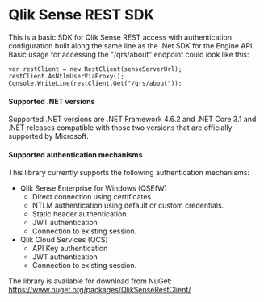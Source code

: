 # Qlik Sense REST SDK #
This is a basic SDK for Qlik Sense REST access with authentication configuration built along the same line as the .Net SDK for the Engine API. Basic usage for accessing the "/qrs/about" endpoint could look like this:

```
var restClient = new RestClient(senseServerUrl);
restClient.AsNtlmUserViaProxy();
Console.WriteLine(restClient.Get("/qrs/about"));
```

#### Supported .NET versions ####
Supported .NET versions are .NET Framework 4.6.2 and .NET Core 3.1 and .NET releases compatible with those two versions that are officially supported by Microsoft. 

#### Supported authentication mechanisms ####
This library currently supports the following authentication mechanisms:

* Qlik Sense Enterprise for Windows (QSEfW)
  * Direct connection using certificates
  * NTLM authentication using default or custom credentials.
  * Static header authentication.
  * JWT authentication
  * Connection to existing session.
* Qlik Cloud Services (QCS)
  * API Key authentication
  * JWT authentication
  * Connection to existing session.

The library is available for download from NuGet: https://www.nuget.org/packages/QlikSenseRestClient/
